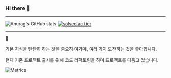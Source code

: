 ### Hi there 👋

---

<!--
**ArtistDeveloper/ArtistDeveloper** is a ✨ _special_ ✨ repository because its `README.md` (this file) appears on your GitHub profile.

Here are some ideas to get you started:

- 🔭 I’m currently working on ...
- 🌱 I’m currently learning ...
- 👯 I’m looking to collaborate on ...
- 🤔 I’m looking for help with ...
- 💬 Ask me about ...
- 📫 How to reach me: ...
- 😄 Pronouns: ...
- ⚡ Fun fact: ...
--> 

![Anurag's GitHub stats](https://github-readme-stats.vercel.app/api?username=ArtistDeveloper&show_icons=true&theme=dracula) [![solved.ac tier](http://mazassumnida.wtf/api/v2/generate_badge?boj=somadubel)](https://solved.ac/profile/somadubel) 

---
💬

기본 지식을 탄탄히 하는 것을 중요히 여기며, 여러 가지 도전하는 것을 좋아합니다. 

현재 기존 프로젝트 출시를 위해 코드 리팩토링을 하며 프로젝트를 다듬고 있습니다.

<!--
**할 것**
1. 프로젝트를 하는 것 이외에  코드 퀄리티 자체를 올리는 것을 신경쓰기 (OOP 코드 퀄리티 늘리기)
2. 렌더링 기초지식 학습

영어 단어, 숙어 외우기. 문장 해석하면서 안되는 부분은 어떤 시퀸스로 해석했는지 파악하고 도움받기.

저도 외국에서 프론트엔트하는 개발자 친구가 타자치기전에 꼭 종이에다 코드를 적어서 공부하는거 따라했는데

코루틴. Linq
-->


<!-- If you're using "main" as default branch -->
![Metrics](https://github.com/ArtistDeveloper/ArtistDeveloper/blob/main/github-metrics.svg)

